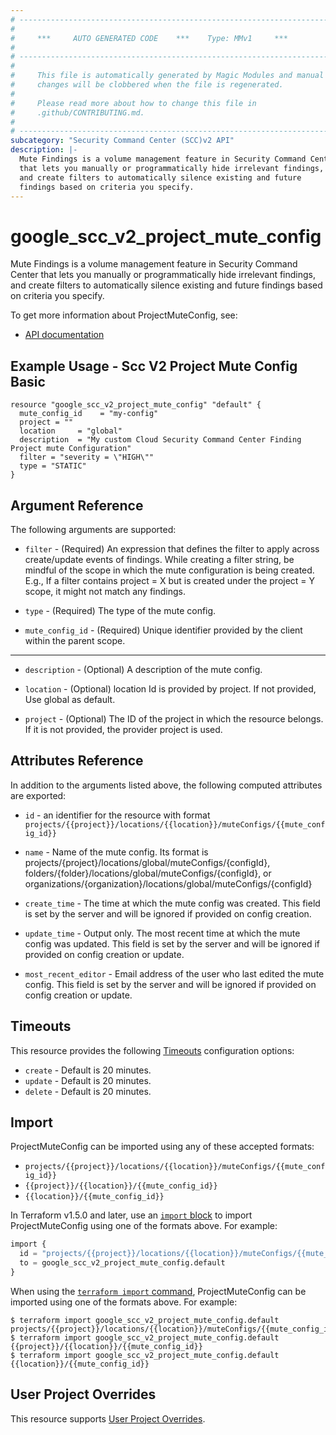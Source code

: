 ```yaml
---
# ----------------------------------------------------------------------------
#
#     ***     AUTO GENERATED CODE    ***    Type: MMv1     ***
#
# ----------------------------------------------------------------------------
#
#     This file is automatically generated by Magic Modules and manual
#     changes will be clobbered when the file is regenerated.
#
#     Please read more about how to change this file in
#     .github/CONTRIBUTING.md.
#
# ----------------------------------------------------------------------------
subcategory: "Security Command Center (SCC)v2 API"
description: |-
  Mute Findings is a volume management feature in Security Command Center
  that lets you manually or programmatically hide irrelevant findings,
  and create filters to automatically silence existing and future
  findings based on criteria you specify.
---
```


# google_scc_v2_project_mute_config

Mute Findings is a volume management feature in Security Command Center
that lets you manually or programmatically hide irrelevant findings,
and create filters to automatically silence existing and future
findings based on criteria you specify.


To get more information about ProjectMuteConfig, see:

* [API documentation](https://cloud.google.com/security-command-center/docs/reference/rest/v2/projects.muteConfigs)

## Example Usage - Scc V2 Project Mute Config Basic


```hcl
resource "google_scc_v2_project_mute_config" "default" {
  mute_config_id    = "my-config"
  project = ""
  location     = "global"
  description  = "My custom Cloud Security Command Center Finding Project mute Configuration"
  filter = "severity = \"HIGH\""
  type = "STATIC"
}
```

## Argument Reference

The following arguments are supported:


* `filter` -
  (Required)
  An expression that defines the filter to apply across create/update
  events of findings. While creating a filter string, be mindful of
  the scope in which the mute configuration is being created. E.g.,
  If a filter contains project = X but is created under the
  project = Y scope, it might not match any findings.

* `type` -
  (Required)
  The type of the mute config.

* `mute_config_id` -
  (Required)
  Unique identifier provided by the client within the parent scope.


- - -


* `description` -
  (Optional)
  A description of the mute config.

* `location` -
  (Optional)
  location Id is provided by project. If not provided, Use global as default.

* `project` - (Optional) The ID of the project in which the resource belongs.
    If it is not provided, the provider project is used.


## Attributes Reference

In addition to the arguments listed above, the following computed attributes are exported:

* `id` - an identifier for the resource with format `projects/{{project}}/locations/{{location}}/muteConfigs/{{mute_config_id}}`

* `name` -
  Name of the mute config. Its format is
  projects/{project}/locations/global/muteConfigs/{configId},
  folders/{folder}/locations/global/muteConfigs/{configId},
  or organizations/{organization}/locations/global/muteConfigs/{configId}

* `create_time` -
  The time at which the mute config was created. This field is set by
  the server and will be ignored if provided on config creation.

* `update_time` -
  Output only. The most recent time at which the mute config was
  updated. This field is set by the server and will be ignored if
  provided on config creation or update.

* `most_recent_editor` -
  Email address of the user who last edited the mute config. This
  field is set by the server and will be ignored if provided on
  config creation or update.


## Timeouts

This resource provides the following
[Timeouts](https://developer.hashicorp.com/terraform/plugin/sdkv2/resources/retries-and-customizable-timeouts) configuration options:

- `create` - Default is 20 minutes.
- `update` - Default is 20 minutes.
- `delete` - Default is 20 minutes.

## Import


ProjectMuteConfig can be imported using any of these accepted formats:

* `projects/{{project}}/locations/{{location}}/muteConfigs/{{mute_config_id}}`
* `{{project}}/{{location}}/{{mute_config_id}}`
* `{{location}}/{{mute_config_id}}`


In Terraform v1.5.0 and later, use an [`import` block](https://developer.hashicorp.com/terraform/language/import) to import ProjectMuteConfig using one of the formats above. For example:

```tf
import {
  id = "projects/{{project}}/locations/{{location}}/muteConfigs/{{mute_config_id}}"
  to = google_scc_v2_project_mute_config.default
}
```

When using the [`terraform import` command](https://developer.hashicorp.com/terraform/cli/commands/import), ProjectMuteConfig can be imported using one of the formats above. For example:

```
$ terraform import google_scc_v2_project_mute_config.default projects/{{project}}/locations/{{location}}/muteConfigs/{{mute_config_id}}
$ terraform import google_scc_v2_project_mute_config.default {{project}}/{{location}}/{{mute_config_id}}
$ terraform import google_scc_v2_project_mute_config.default {{location}}/{{mute_config_id}}
```

## User Project Overrides

This resource supports [User Project Overrides](https://registry.terraform.io/providers/hashicorp/google/latest/docs/guides/provider_reference#user_project_override).
